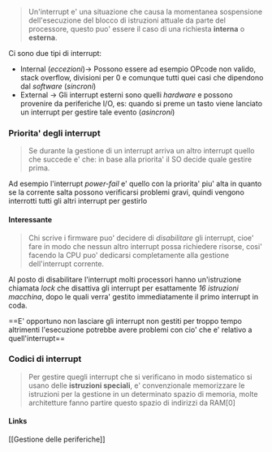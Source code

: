 >Un'interrupt e' una situazione che causa la momentanea sospensione dell'esecuzione del blocco di istruzioni attuale da parte del processore, questo puo' essere il caso di una richiesta **interna** o **esterna**.

Ci sono due tipi di interrupt:
- Internal (*eccezioni*)-> Possono essere ad esempio OPcode non valido, stack overflow, divisioni per 0 e comunque tutti quei casi che dipendono dal *software* (*sincroni*)
- External -> Gli interrupt esterni sono quelli *hardware* e possono provenire da periferiche I/O, es: quando si preme un tasto viene lanciato un interrupt per gestire tale evento (*asincroni*)

### Priorita' degli interrupt
>Se durante la gestione di un interrupt arriva un altro interrupt quello che succede e' che: in base alla priorita' il SO decide quale gestire prima.

Ad esempio l'interrupt *power-fail* e' quello con la priorita' piu' alta in quanto se la corrente salta possono verificarsi problemi gravi, quindi vengono interrotti tutti gli altri interrupt per gestirlo

#### Interessante
>Chi scrive i firmware puo' decidere di *disabilitare* gli interrupt, cioe' fare in modo che nessun altro interrupt possa richiedere risorse, cosi' facendo la CPU puo' dedicarsi completamente alla gestione dell'interrupt corrente.

Al posto di disabilitare l'interrupt molti processori hanno un'istruzione chiamata *lock* che disattiva gli interrupt per esattamente *16 istruzioni macchina*, dopo le quali verra' gestito immediatamente il primo interrupt in coda.

 ==E' opportuno non lasciare gli interrupt non gestiti per troppo tempo altrimenti l'esecuzione potrebbe avere problemi con cio' che e' relativo a quell'interrupt==

### Codici di interrupt
>Per gestire quegli interrupt che si verificano in modo sistematico si usano delle **istruzioni speciali**, e' convenzionale memorizzare le istruzioni per la gestione in un determinato spazio di memoria, molte architetture fanno partire questo spazio di indirizzi da RAM[0]  

#### Links
[[Gestione delle periferiche]]